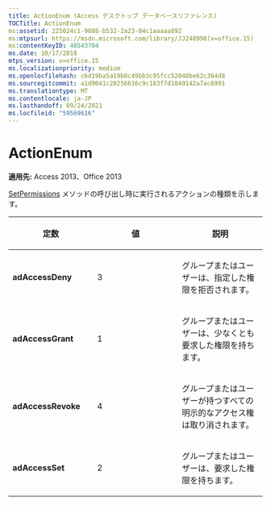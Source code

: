 ```yaml
---
title: ActionEnum (Access デスクトップ データベースリファレンス)
TOCTitle: ActionEnum
ms:assetid: 225024c1-9088-b532-2a23-04c1aaaaa892
ms:mtpsurl: https://msdn.microsoft.com/library/JJ248998(v=office.15)
ms:contentKeyID: 48543704
ms.date: 10/17/2018
mtps_version: v=office.15
ms.localizationpriority: medium
ms.openlocfilehash: c6d19ba5a19b8c49bb3c95fcc52040be62c364d8
ms.sourcegitcommit: a1d9041c20256616c9c183f7d1049142a7ac6991
ms.translationtype: MT
ms.contentlocale: ja-JP
ms.lasthandoff: 09/24/2021
ms.locfileid: "59569616"
---
```

# <a name="actionenum"></a>ActionEnum

**適用先:** Access 2013、Office 2013

[SetPermissions](setpermissions-method-adox.md) メソッドの呼び出し時に実行されるアクションの種類を示します。

<table>
<colgroup>
<col style="width: 33%" />
<col style="width: 33%" />
<col style="width: 33%" />
</colgroup>
<thead>
<tr class="header">
<th><p>定数</p></th>
<th><p>値</p></th>
<th><p>説明</p></th>
</tr>
</thead>
<tbody>
<tr class="odd">
<td><p><strong>adAccessDeny</strong></p></td>
<td><p>3</p></td>
<td><p>グループまたはユーザーは、指定した権限を拒否されます。</p></td>
</tr>
<tr class="even">
<td><p><strong>adAccessGrant</strong></p></td>
<td><p>1</p></td>
<td><p>グループまたはユーザーは、少なくとも要求した権限を持ちます。</p></td>
</tr>
<tr class="odd">
<td><p><strong>adAccessRevoke</strong></p></td>
<td><p>4 </p></td>
<td><p>グループまたはユーザーが持つすべての明示的なアクセス権は取り消されます。</p></td>
</tr>
<tr class="even">
<td><p><strong>adAccessSet</strong></p></td>
<td><p>2</p></td>
<td><p>グループまたはユーザーは、要求した権限を持ちます。</p></td>
</tr>
</tbody>
</table>

